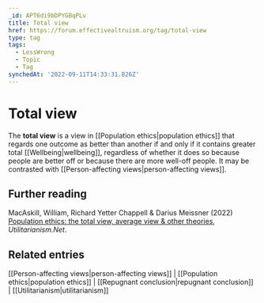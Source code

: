 ```yaml
---
_id: APT6di9bDPYGBqPLv
title: Total view
href: https://forum.effectivealtruism.org/tag/total-view
type: tag
tags:
  - LessWrong
  - Topic
  - Tag
synchedAt: '2022-09-11T14:33:31.826Z'
---
```

# Total view

The **total view** is a view in [[Population ethics|population ethics]] that regards one outcome as better than another if and only if it contains greater total [[Wellbeing|wellbeing]], regardless of whether it does so because people are better off or because there are more well-off people. It may be contrasted with [[Person-affecting views|person-affecting views]].

Further reading
---------------

MacAskill, William, Richard Yetter Chappell & Darius Meissner (2022) [Population ethics: the total view, average view & other theories](https://www.utilitarianism.net/population-ethics), *Utilitarianism.Net*.

Related entries
---------------

[[Person-affecting views|person-affecting views]] | [[Population ethics|population ethics]] | [[Repugnant conclusion|repugnant conclusion]] | [[Utilitarianism|utilitarianism]]